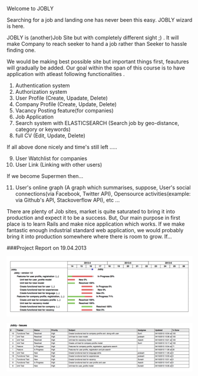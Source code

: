 Welcome to JOBLY

Searching for a job and landing one has never been this easy. 
JOBLY wizard is here.

JOBLY is (another)Job Site but with completely different sight ;) . 
It will make Company to reach seeker to hand a job rather than
Seeker to hassle finding one.

We would be making best possible site but important things first, feautures will gradually be added. 
Our goal within the span of this course is to have application with atleast following functionalities .

1) Authentication system
2) Authorization system
3) User Profile (Create, Upadate, Delete)
4) Company Profile (Create, Update, Delete)
5) Vacancy Posting feature(for companies)
6) Job Application
7) Search system with ELASTICSEARCH (Search job by geo-distance, category or keywords)
8) full CV (Edit, Update, Delete)

If all above done nicely and time's still left .....
 
9) User Watchlist for companies
10) User Link (Linking with other users)

If we become Supermen then...

11) User's online graph (A graph which summarises, suppose, User's social connections(via Facebook, Twitter API), Opensource activities(example: via Github's API, Stackoverflow API),  etc ... 

There are plenty of Job sites, market is quite saturated to bring it into production and expect it to be a success. But, Our main purpose in first place is to learn Rails and make nice application which works. If we make fantastic enough industrial standard web application, we would probably bring it into production somewhere where there is room to grow. If...

###Project Report on 19.04.2013

![Work in progress Gantt](public/images/report_19.04.2013/jobly_gantt_19_04_13.png?raw=true)


![Project Tasks List](public/images/report_19.04.2013/jobly_issues_status_19_04_13.png?raw=true)
